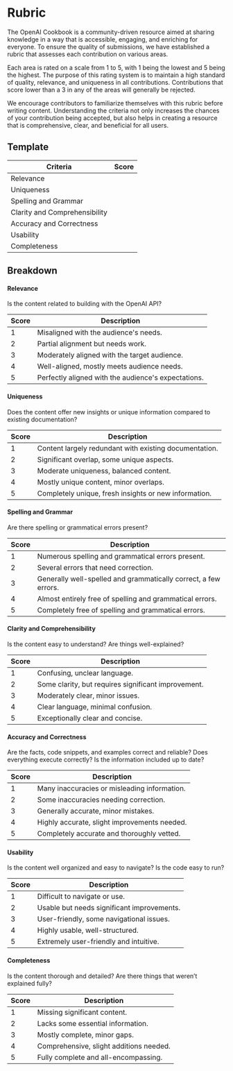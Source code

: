 # Rubric

The OpenAI Cookbook is a community-driven resource aimed at sharing knowledge in a way that is accessible, engaging, and enriching for everyone. To ensure the quality of submissions, we have established a rubric that assesses each contribution on various areas.

Each area is rated on a scale from 1 to 5, with 1 being the lowest and 5 being the highest. The purpose of this rating system is to maintain a high standard of quality, relevance, and uniqueness in all contributions. Contributions that score lower than a 3 in any of the areas will generally be rejected.

We encourage contributors to familiarize themselves with this rubric before writing content. Understanding the criteria not only increases the chances of your contribution being accepted, but also helps in creating a resource that is comprehensive, clear, and beneficial for all users.

## Template

| Criteria                      | Score |
| ----------------------------- | ----- |
| Relevance                     |       |
| Uniqueness                    |       |
| Spelling and Grammar          |       |
| Clarity and Comprehensibility |       |
| Accuracy and Correctness      |       |
| Usability                     |       |
| Completeness                  |       |

## Breakdown

#### Relevance

Is the content related to building with the OpenAI API?

| Score | Description                                         |
| ----- | --------------------------------------------------- |
| 1     | Misaligned with the audience's needs.               |
| 2     | Partial alignment but needs work.                   |
| 3     | Moderately aligned with the target audience.        |
| 4     | Well-aligned, mostly meets audience needs.          |
| 5     | Perfectly aligned with the audience's expectations. |

#### Uniqueness

Does the content offer new insights or unique information compared to existing documentation?

| Score | Description                                            |
| ----- | ------------------------------------------------------ |
| 1     | Content largely redundant with existing documentation. |
| 2     | Significant overlap, some unique aspects.              |
| 3     | Moderate uniqueness, balanced content.                 |
| 4     | Mostly unique content, minor overlaps.                 |
| 5     | Completely unique, fresh insights or new information.  |

#### Spelling and Grammar

Are there spelling or grammatical errors present?

| Score | Description                                                     |
| ----- | --------------------------------------------------------------- |
| 1     | Numerous spelling and grammatical errors present.               |
| 2     | Several errors that need correction.                            |
| 3     | Generally well-spelled and grammatically correct, a few errors. |
| 4     | Almost entirely free of spelling and grammatical errors.        |
| 5     | Completely free of spelling and grammatical errors.             |

#### Clarity and Comprehensibility

Is the content easy to understand? Are things well-explained?

| Score | Description                                         |
| ----- | --------------------------------------------------- |
| 1     | Confusing, unclear language.                        |
| 2     | Some clarity, but requires significant improvement. |
| 3     | Moderately clear, minor issues.                     |
| 4     | Clear language, minimal confusion.                  |
| 5     | Exceptionally clear and concise.                    |

#### Accuracy and Correctness

Are the facts, code snippets, and examples correct and reliable? Does everything execute correctly? Is the information included up to date?

| Score | Description                                  |
| ----- | -------------------------------------------- |
| 1     | Many inaccuracies or misleading information. |
| 2     | Some inaccuracies needing correction.        |
| 3     | Generally accurate, minor mistakes.          |
| 4     | Highly accurate, slight improvements needed. |
| 5     | Completely accurate and thoroughly vetted.   |

#### Usability

Is the content well organized and easy to navigate? Is the code easy to run?

| Score | Description                                |
| ----- | ------------------------------------------ |
| 1     | Difficult to navigate or use.              |
| 2     | Usable but needs significant improvements. |
| 3     | User-friendly, some navigational issues.   |
| 4     | Highly usable, well-structured.            |
| 5     | Extremely user-friendly and intuitive.     |

#### Completeness

Is the content thorough and detailed? Are there things that weren’t explained fully?

| Score | Description                             |
| ----- | --------------------------------------- |
| 1     | Missing significant content.            |
| 2     | Lacks some essential information.       |
| 3     | Mostly complete, minor gaps.            |
| 4     | Comprehensive, slight additions needed. |
| 5     | Fully complete and all-encompassing.    |
